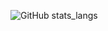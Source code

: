 ![GitHub stats_langs](https://github-readme-stats.vercel.app/api/top-langs/?username=tdworowy&theme=shadow_red&hide=HTML,CSS,jupyter%20notebook&langs_count=30)
<!---
![GitHub stats](https://github-readme-stats.vercel.app/api?username=tdworowy&show_icons=true&theme=shadow_red)
-->
